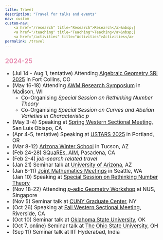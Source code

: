 ```yaml
---
title: Travel
description: "Travel for talks and events"
nav: custom
custom-nav: 
    <a href="/research" title="Research">Research</a>&nbsp;|
    <a href="/teaching" title="Teaching">Teaching</a>&nbsp;|
    <a href="/activities" title="Activities">Activities</a>
permalink: /travel
---
```


<!-- ### UC Santa Cruz -->

<h2 style="color:#e894b5">2024-25</h2>

<ul>

<li style="font-size:17px"> (Jul 14 - Aug 1, tentative) Attending <a href="https://sites.google.com/view/2025summerinstitute">Algebraic Geometry SRI 2025</a> in Fort Collins, CO </li>

<li style="font-size:17px"> (May 16-18) Attending <a href="https://awm-math.org/meetings/awm-research-symposium/">AWM Research Symposium</a> in Madison, WI<br>
    <ul>
    <li>Co-Organising <em>Special Session on Rethinking Number Theory</em></li>
    <li>Co-Organising <em>Special Session on Curves and Abelian Varieties in Characteristic p</em></li>
</ul></li>

<li style="font-size:17px"> (May 3-4) Speaking at <a href="https://www.ams.org/meetings/sectional/2325_program.html">Spring Western Sectional Meeting</a>, San Luis Obispo, CA</li>

<li style="font-size:17px"> (Apr 4-5, tentative) Speaking at <a href="https://www.ustars.org/">USTARS 2025</a> in Portland, OR</li>

<li style="font-size:17px"> (Mar 8-12) <a href="https://swc-math.github.io/aws/2025/index.html">Arizona Winter School</a> in Tucson, AZ</li>

<li style="font-size:17px"> (Feb 24-28) <a href="https://aimath.org/programs/squares/">SQuaREs, AIM</a>, Pasadena, CA</li>

<li style="font-size:17px"> (Feb 2-4) <em>job-search related travel</em>

<li style="font-size:17px"> (Jan 21) Seminar talk at <a href="https://sites.google.com/math.arizona.edu/panyan/algebra-and-number-theory-seminar?authuser=0">University of Arizona</a>, AZ</li>

<li style="font-size:17px"> (Jan 8-11) <a href="https://jointmathematicsmeetings.org/jmm">Joint Mathematics Meetings</a> in Seattle, WA<br>
    (Jan 10) Speaking at <a href="https://jointmathematicsmeetings.org/meetings/national/jmm2025/2314_program_ss105.html#title">Special Session on Rethinking Number Theory</a></li>

<li style="font-size:17px"> (Nov 18-22) Attending <a href="http://www.davidrenshawhansen.net/workshop2024.html"><em>p</em>-adic Geometry Workshop</a> at NUS, Singapore</li>

<li style="font-size:17px"> (Nov 5) Seminar talk at <a href="https://sites.google.com/view/gc-arithmetic-geometry/home">CUNY Graduate Center</a>, NY</li>

<li style="font-size:17px"> (Oct 26) Speaking at <a href="https://www.ams.org/meetings/sectional/2304_progfull.html">Fall Western Sectional Meeting</a>, Riverside, CA</li>

<li style="font-size:17px"> (Oct 10) Seminar talk at <a href="https://www.mathdept.okstate.edu/announce/">Oklahoma State University</a>, OK</li>

<li style="font-size:17px"> (Oct 7, online) Seminar talk at <a href="https://research.math.osu.edu/numbertheory/">The Ohio State University</a>, OH</li>

<li style="font-size:17px"> (Sep 11) Seminar talk at IIT Hyderabad, India</li>

</ul>

<!-- --------------------------------------------------- 

<details>
    <summary><b>Spring 2024</b></summary>

<ul style="line-height:180%">

<li> MAT260 <b>Linear Algebra</b>, <small>Fall 2015</small></li>

</ul>
</details>-->